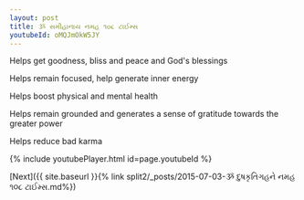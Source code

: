 ```yaml
---
layout: post
title: ૐ સમીહાનાય નમહ ૧૦૮ ટાઈમ્સ
youtubeId: oMQJmOkW5JY
---
```

 
 
Helps get goodness, bliss and peace and God's blessings
 
Helps remain focused, help generate inner energy 
 
Helps boost physical and mental health 
 
Helps remain grounded and generates a sense of gratitude towards the greater power 
 
Helps reduce bad karma
 
 
 
 


{% include youtubePlayer.html id=page.youtubeId %}
 
[Next]({{ site.baseurl }}{% link  split2/_posts/2015-07-03-ૐ દુષકૃતિગહને નમહ ૧૦૮ ટાઈમ્સ.md%})
 
